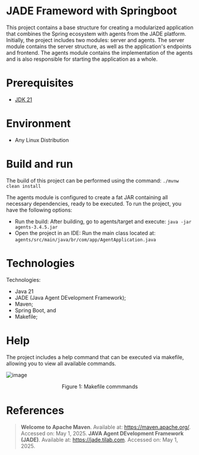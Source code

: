 # JADE Frameword with Springboot

This project contains a base structure for creating a modularized application that combines the Spring ecosystem 
with agents from the JADE platform. Initially, the project includes two modules: server and agents. The server 
module contains the server structure, as well as the application's endpoints and frontend. The agents module 
contains the implementation of the agents and is also responsible for starting the application as a whole.

# Prerequisites

- <a href="https://www.oracle.com/br/java/technologies/downloads/#java21" target="_blank">JDK 21</a>

# Environment

- Any Linux Distribution

# Build and run

The build of this project can be performed using the command: `./mvnw clean install`

The agents module is configured to create a fat JAR containing all necessary dependencies, ready to be executed. To 
run the project, you have the following options:

- Run the build: After building, go to agents/target and execute: `java -jar agents-3.4.5.jar`
- Open the project in an IDE: Run the main class located at: `agents/src/main/java/br/com/app/AgentApplication.java`

# Technologies

Technologies:
- Java 21
- JADE (Java Agent DEvelopment Framework);
- Maven;
- Spring Boot, and
- Makefile;

# Help

The project includes a help command that can be executed via makefile, allowing you to view all available commands.

![image](https://github.com/user-attachments/assets/778feca1-5fa8-43b3-9b2a-caea9ae12ed2)

<center>Figure 1: Makefile commmands</center>

# References

> **Welcome to Apache Maven**. Available at: <https://maven.apache.org/>. Accessed on: May 1, 2025.
> **JAVA Agent DEvelopment Framework (JADE)**. Available at: <https://jade.tilab.com>. Accessed on: May 1, 2025.
